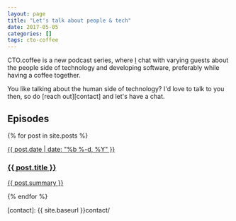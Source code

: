 ```yaml
---
layout: page
title: "Let's talk about people & tech"
date: 2017-05-05
categories: []
tags: cto-coffee
---
```


CTO.coffee is a new podcast series, where [I][benjamin] chat with varying guests about the people side of technology and
developing software, preferably while having a coffee together.

You like talking about the human side of technology? I'd love to talk to you then, so do [reach out][contact] and let's
have a chat.

## Episodes

<div class="home">
  <div class="posts">
    {% for post in site.posts %}
      <div class="post">
        <a href="{{ post.url }}" class="post-link">
          <p class="post-meta">{{ post.date | date: "%b %-d, %Y" }}</p>
          <h3 class="h3 post-title">{{ post.title }}</h3>
          <p class="post-summary">{{ post.summary }}</p>
        </a>
      </div>
    {% endfor %}
  </div>
</div>



[benjamin]: http://squeakyvessel.com/about/
[contact]:  {{ site.baseurl }}contact/
